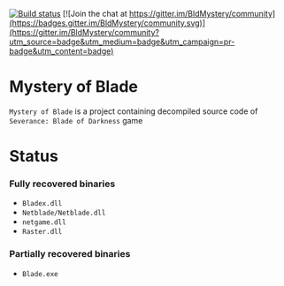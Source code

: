 [![Build status](https://ci.appveyor.com/api/projects/status/github/smartblade/bldmystery?branch=master)](https://ci.appveyor.com/project/smartblade/bldmystery)
[![Join the chat at https://gitter.im/BldMystery/community](https://badges.gitter.im/BldMystery/community.svg)](https://gitter.im/BldMystery/community?utm_source=badge&utm_medium=badge&utm_campaign=pr-badge&utm_content=badge)

# Mystery of Blade
`Mystery of Blade` is a project containing decompiled source code of `Severance: Blade of Darkness` game
# Status
### Fully recovered binaries
- `Bladex.dll`
- `Netblade/Netblade.dll`
- `netgame.dll`
- `Raster.dll`
### Partially recovered binaries
- `Blade.exe`
